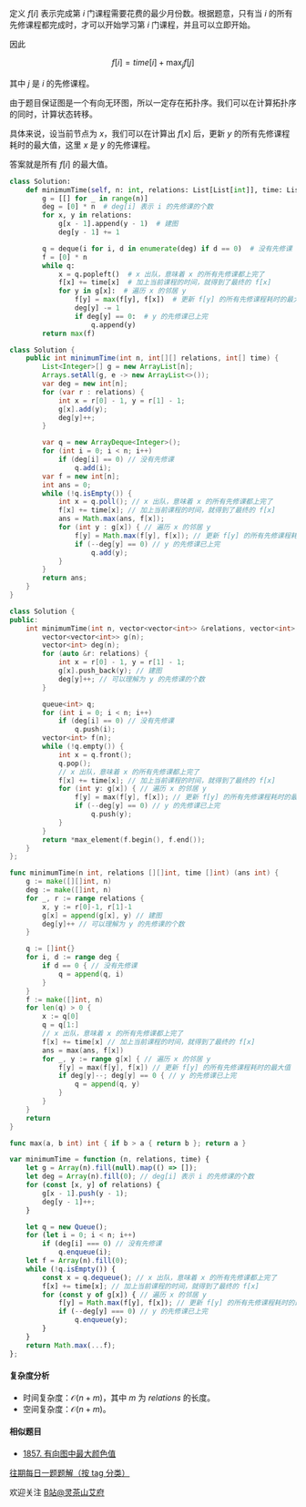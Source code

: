 定义 $f[i]$ 表示完成第 $i$ 门课程需要花费的最少月份数。根据题意，只有当 $i$ 的所有先修课程都完成时，才可以开始学习第 $i$ 门课程，并且可以立即开始。

因此 

$$
f[i]=\textit{time}[i] + \max_{j} f[j]
$$

其中 $j$ 是 $i$ 的先修课程。

由于题目保证图是一个有向无环图，所以一定存在拓扑序。我们可以在计算拓扑序的同时，计算状态转移。

具体来说，设当前节点为 $x$，我们可以在计算出 $f[x]$ 后，更新 $y$ 的所有先修课程耗时的最大值，这里 $x$ 是 $y$ 的先修课程。

答案就是所有 $f[i]$ 的最大值。

```py [sol-Python3]
class Solution:
    def minimumTime(self, n: int, relations: List[List[int]], time: List[int]) -> int:
        g = [[] for _ in range(n)]
        deg = [0] * n  # deg[i] 表示 i 的先修课的个数
        for x, y in relations:
            g[x - 1].append(y - 1)  # 建图
            deg[y - 1] += 1

        q = deque(i for i, d in enumerate(deg) if d == 0)  # 没有先修课
        f = [0] * n
        while q:
            x = q.popleft()  # x 出队，意味着 x 的所有先修课都上完了
            f[x] += time[x]  # 加上当前课程的时间，就得到了最终的 f[x]
            for y in g[x]:  # 遍历 x 的邻居 y
                f[y] = max(f[y], f[x])  # 更新 f[y] 的所有先修课程耗时的最大值
                deg[y] -= 1
                if deg[y] == 0:  # y 的先修课已上完
                    q.append(y)
        return max(f)
```

```java [sol-Java]
class Solution {
    public int minimumTime(int n, int[][] relations, int[] time) {
        List<Integer>[] g = new ArrayList[n];
        Arrays.setAll(g, e -> new ArrayList<>());
        var deg = new int[n];
        for (var r : relations) {
            int x = r[0] - 1, y = r[1] - 1;
            g[x].add(y);
            deg[y]++;
        }

        var q = new ArrayDeque<Integer>();
        for (int i = 0; i < n; i++)
            if (deg[i] == 0) // 没有先修课
                q.add(i);
        var f = new int[n];
        int ans = 0;
        while (!q.isEmpty()) {
            int x = q.poll(); // x 出队，意味着 x 的所有先修课都上完了
            f[x] += time[x]; // 加上当前课程的时间，就得到了最终的 f[x]
            ans = Math.max(ans, f[x]);
            for (int y : g[x]) { // 遍历 x 的邻居 y
                f[y] = Math.max(f[y], f[x]); // 更新 f[y] 的所有先修课程耗时的最大值
                if (--deg[y] == 0) // y 的先修课已上完
                    q.add(y);
            }
        }
        return ans;
    }
}
```

```cpp [sol-C++]
class Solution {
public:
    int minimumTime(int n, vector<vector<int>> &relations, vector<int> &time) {
        vector<vector<int>> g(n);
        vector<int> deg(n);
        for (auto &r: relations) {
            int x = r[0] - 1, y = r[1] - 1;
            g[x].push_back(y); // 建图
            deg[y]++; // 可以理解为 y 的先修课的个数
        }

        queue<int> q;
        for (int i = 0; i < n; i++)
            if (deg[i] == 0) // 没有先修课
                q.push(i);
        vector<int> f(n);
        while (!q.empty()) {
            int x = q.front();
            q.pop();
            // x 出队，意味着 x 的所有先修课都上完了
            f[x] += time[x]; // 加上当前课程的时间，就得到了最终的 f[x]
            for (int y: g[x]) { // 遍历 x 的邻居 y
                f[y] = max(f[y], f[x]); // 更新 f[y] 的所有先修课程耗时的最大值
                if (--deg[y] == 0) // y 的先修课已上完
                    q.push(y);
            }
        }
        return *max_element(f.begin(), f.end());
    }
};
```

```go [sol-Go]
func minimumTime(n int, relations [][]int, time []int) (ans int) {
	g := make([][]int, n)
	deg := make([]int, n)
	for _, r := range relations {
		x, y := r[0]-1, r[1]-1
		g[x] = append(g[x], y) // 建图
		deg[y]++ // 可以理解为 y 的先修课的个数
	}

	q := []int{}
	for i, d := range deg {
		if d == 0 { // 没有先修课
			q = append(q, i)
		}
	}
	f := make([]int, n)
	for len(q) > 0 {
		x := q[0]
		q = q[1:]
		// x 出队，意味着 x 的所有先修课都上完了
		f[x] += time[x] // 加上当前课程的时间，就得到了最终的 f[x]
		ans = max(ans, f[x])
		for _, y := range g[x] { // 遍历 x 的邻居 y
			f[y] = max(f[y], f[x]) // 更新 f[y] 的所有先修课程耗时的最大值
			if deg[y]--; deg[y] == 0 { // y 的先修课已上完
				q = append(q, y)
			}
		}
	}
	return
}

func max(a, b int) int { if b > a { return b }; return a }
```

```js [sol-JavaScript]
var minimumTime = function (n, relations, time) {
    let g = Array(n).fill(null).map(() => []);
    let deg = Array(n).fill(0); // deg[i] 表示 i 的先修课的个数
    for (const [x, y] of relations) {
        g[x - 1].push(y - 1);
        deg[y - 1]++;
    }

    let q = new Queue();
    for (let i = 0; i < n; i++)
        if (deg[i] === 0) // 没有先修课
            q.enqueue(i);
    let f = Array(n).fill(0);
    while (!q.isEmpty()) {
        const x = q.dequeue(); // x 出队，意味着 x 的所有先修课都上完了
        f[x] += time[x]; // 加上当前课程的时间，就得到了最终的 f[x]
        for (const y of g[x]) { // 遍历 x 的邻居 y
            f[y] = Math.max(f[y], f[x]); // 更新 f[y] 的所有先修课程耗时的最大值
            if (--deg[y] === 0) // y 的先修课已上完
                q.enqueue(y);
        }
    }
    return Math.max(...f);
};
```

#### 复杂度分析

- 时间复杂度：$\mathcal{O}(n+m)$，其中 $m$ 为 $\textit{relations}$ 的长度。
- 空间复杂度：$\mathcal{O}(n+m)$。

#### 相似题目

- [1857. 有向图中最大颜色值](https://leetcode.cn/problems/largest-color-value-in-a-directed-graph/)

[往期每日一题题解（按 tag 分类）](https://github.com/EndlessCheng/codeforces-go/blob/master/leetcode/SOLUTIONS.md)

欢迎关注 [B站@灵茶山艾府](https://space.bilibili.com/206214)
